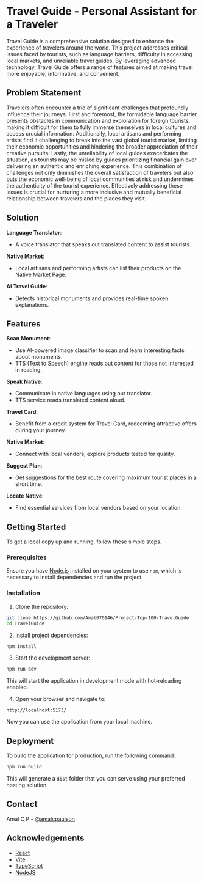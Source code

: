 # Travel Guide - Personal Assistant for a Traveler

Travel Guide is a comprehensive solution designed to enhance the experience of travelers around the world. This project addresses critical issues faced by tourists, such as language barriers, difficulty in accessing local markets, and unreliable travel guides. By leveraging advanced technology, Travel Guide offers a range of features aimed at making travel more enjoyable, informative, and convenient.

## Problem Statement

Travelers often encounter a trio of significant challenges that profoundly influence their journeys. First and foremost, the formidable language barrier presents obstacles in communication and exploration for foreign tourists, making it difficult for them to fully immerse themselves in local cultures and access crucial information. Additionally, local artisans and performing artists find it challenging to break into the vast global tourist market, limiting their economic opportunities and hindering the broader appreciation of their creative pursuits. Lastly, the unreliability of local guides exacerbates the situation, as tourists may be misled by guides prioritizing financial gain over delivering an authentic and enriching experience. This combination of challenges not only diminishes the overall satisfaction of travelers but also puts the economic well-being of local communities at risk and undermines the authenticity of the tourist experience. Effectively addressing these issues is crucial for nurturing a more inclusive and mutually beneficial relationship between travelers and the places they visit.

## Solution

**Language Translator**:

- A voice translator that speaks out translated content to assist tourists.

**Native Market**:

- Local artisans and performing artists can list their products on the Native Market Page.

**AI Travel Guide**:

- Detects historical monuments and provides real-time spoken explanations.


## Features

**Scan Monument**:

- Use AI-powered image classifier to scan and learn interesting facts about monuments.
- TTS (Text to Speech) engine reads out content for those not interested in reading.

**Speak Native**:

- Communicate in native languages using our translator.
- TTS service reads translated content aloud.

**Travel Card**:

- Benefit from a credit system for Travel Card, redeeming attractive offers during your journey.

**Native Market**:

- Connect with local vendors, explore products tested for quality.

**Suggest Plan**:

- Get suggestions for the best route covering maximum tourist places in a short time.

**Locate Native**:

- Find essential services from local vendors based on your location.


## Getting Started

To get a local copy up and running, follow these simple steps.

### Prerequisites

Ensure you have [Node.js](https://nodejs.org/) installed on your system to use `npm`, which is necessary to install dependencies and run the project.

### Installation

1. Clone the repository:

```sh
git clone https://github.com/Amal070146/Project-Top-100-TravelGuide
cd TravelGuide
```

2. Install project dependencies:

```sh
npm install
```

3. Start the development server:

```sh
npm run dev
```

This will start the application in development mode with hot-reloading enabled.

4. Open your browser and navigate to:

```
http://localhost:5173/
```

Now you can use the application from your local machine.

## Deployment

To build the application for production, run the following command:

```sh
npm run build
```

This will generate a `dist` folder that you can serve using your preferred hosting solution.

## Contact

Amal C P - [@amalcpaulson](https://twitter.com/amalcpaulson)



## Acknowledgements

- [React](https://reactjs.org/)
- [Vite](https://vitejs.dev/)
- [TypeScript](https://www.typescriptlang.org/)
- [NodeJS](https://nodejs.org/)
